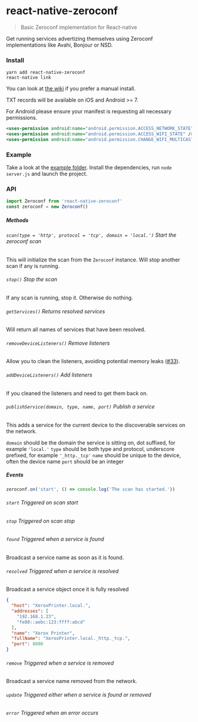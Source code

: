 # react-native-zeroconf

> Basic Zeroconf implementation for React-native

Get running services advertizing themselves using Zeroconf implementations like Avahi, Bonjour or NSD.

### Install

    yarn add react-native-zeroconf
    react-native link

You can look at [the wiki](https://github.com/Apercu/react-native-zeroconf/wiki) if you prefer a manual install.

TXT records will be available on iOS and Android >= 7.

For Android please ensure your manifest is requesting all necessary permissions.

```xml
<uses-permission android:name="android.permission.ACCESS_NETWORK_STATE" />
<uses-permission android:name="android.permission.ACCESS_WIFI_STATE" />
<uses-permission android:name="android.permission.CHANGE_WIFI_MULTICAST_STATE" />
```

### Example

Take a look at the [example folder](./example). Install the dependencies, run `node server.js` and launch the project.

### API

```javascript
import Zeroconf from 'react-native-zeroconf'
const zeroconf = new Zeroconf()
```

##### Methods

###### `scan(type = 'http', protocol = 'tcp', domain = 'local.')` Start the zeroconf scan

This will initialize the scan from the `Zeroconf` instance. Will stop another scan if any is running.

###### `stop()` Stop the scan

If any scan is running, stop it. Otherwise do nothing.

###### `getServices()` Returns resolved services

Will return all names of services that have been resolved.

###### `removeDeviceListeners()` Remove listeners

Allow you to clean the listeners, avoiding potential memory leaks ([#33](https://github.com/Apercu/react-native-zeroconf/issues/33)).

###### `addDeviceListeners()` Add listeners

If you cleaned the listeners and need to get them back on.

###### `publishService(domain, type, name, port)` Publish a service

This adds a service for the current device to the discoverable services on the network.

`domain` should be the domain the service is sitting on, dot suffixed, for example `'local.'`
`type` should be both type and protocol, underscore prefixed, for example `'_http._tcp'`
`name` should be unique to the device, often the device name
`port` should be an integer

##### Events

```javascript
zeroconf.on('start', () => console.log('The scan has started.'))
```

###### `start` Triggered on scan start
###### `stop` Triggered on scan stop
###### `found` Triggered when a service is found

Broadcast a service name as soon as it is found.

###### `resolved` Triggered when a service is resolved

Broadcast a service object once it is fully resolved

```json
{
  "host": "XeroxPrinter.local.",
  "addresses": [
    "192.168.1.23",
    "fe80::aebc:123:ffff:abcd"
  ],
  "name": "Xerox Printer",
  "fullName": "XeroxPrinter.local._http._tcp.",
  "port": 8080
}
```

###### `remove` Triggered when a service is removed

Broadcast a service name removed from the network.

###### `update` Triggered either when a service is found or removed
###### `error` Triggered when an error occurs
